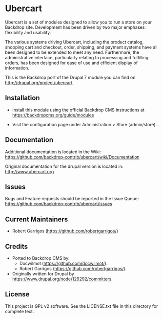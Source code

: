 Ubercart
======================

Ubercart is a set of modules designed to allow you to run a store on your Backdrop
site. Development has been driven by two major emphases: flexibility and
usability.

The various systems driving Ubercart, including the product catalog,
shopping cart and checkout, order, shipping, and payment systems have all been
designed to be extended to meet any need.  Furthermore, the administrative
interface, particularly relating to processing and fulfilling orders, has been
designed for ease of use and efficient display of information.

This is the Backdrop port of the Drupal 7 module you can find on
http://drupal.org/project/ubercart.

Installation
------------

- Install this module using the official Backdrop CMS instructions at
  https://backdropcms.org/guide/modules

- Visit the configuration page under Administration > Store
  (admin/store).

Documentation
-------------

Additional documentation is located in the Wiki:
https://github.com/backdrop-contrib/ubercart/wiki/Documentation

Original documentation for the drupal version is located in:
http://www.ubercart.org

Issues
------

Bugs and Feature requests should be reported in the Issue Queue:
https://github.com/backdrop-contrib/ubercart/issues

Current Maintainers
-------------------

- Robert Garrigos (https://github.com/robertgarrigos/)

Credits
-------

- Ported to Backdrop CMS by:
	- Docwilmot (https://github.com/docwilmot/).
	- Robert Garrigos (https://github.com/robertgarrigos/).
- Originally written for Drupal by https://www.drupal.org/node/129292/committers.

License
-------

This project is GPL v2 software. See the LICENSE.txt file in this directory for
complete text.
